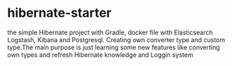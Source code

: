 # hibernate-starter
the simple Hibernate project with Gradle, docker file with Elasticsearch Logstash, Kibana and Postgresql. Creating own converter type and custom type.The main purpose is just learning some new features like converting own types and refresh Hibernate knowledge and Loggin system
